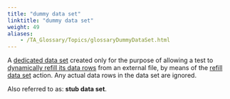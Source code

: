 ```yaml
--- 
title: "dummy data set"
linktitle: "dummy data set"
weight: 49
aliases: 
    - /TA_Glossary/Topics/glossaryDummyDataSet.html
---
```


A [dedicated data set](/TA_Glossary/Topics/glossaryDedicatedDataSet.html) created only for the purpose of allowing a test to [dynamically refill its data rows](/TA_Help/Topics/Projects_and_tests_dataset_refilling.html) from an external file, by means of the [refill data set](/TA_Automation/Topics/bia_refill_data_set.html) action. Any actual data rows in the data set are ignored.

Also referred to as: **stub data set**.

